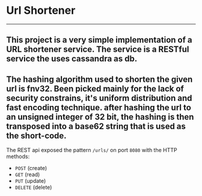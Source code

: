 # Url Shortener

---

This project is a very simple implementation of a URL shortener service.
The service is a RESTful service the uses cassandra as db.
---
The hashing algorithm used to shorten the given url is fnv32. Been picked mainly for the lack of security constrains,
it's uniform distribution and fast encoding technique.
after hashing the url to an unsigned integer of 32 bit, 
the hashing is then transposed into a base62 string that is used as the short-code.
---
The REST api exposed the pattern `/urls/` on port `8080` with the HTTP methods:
* `POST` (create)
* `GET` (read)
* `PUT` (update)
* `DELETE` (delete)